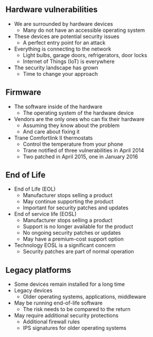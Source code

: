 ## Hardware vulnerabilities
- We are surrounded by hardware devices
	- Many do not have an accessible operating system
- These devices are potential security issues
	- A perfect entry point for an attack
- Everything is connecting to the network
	- Light bulbs, garage doors, refrigerators, door locks
	- Internet of Things (IoT) is everywhere
- The security landscape has grown
	- Time to change your approach
## Firmware
- The software inside of the hardware
	- The operating system of the hardware device
- Vendors are the only ones who can fix their hardware
	- Assuming they know about the problem
	- And care about fixing it
- Trane Comfortlink II thermostats
	- Control the temperature from your phone
	- Trane notified of three vulnerabilities in April 2014
	- Two patched in April 2015, one in January 2016
## End of Life
- End of Life (EOL)
	- Manufacturer stops selling a product
	- May continue supporting the product
	- Important for security patches and updates
- End of service life (EOSL)
	- Manufacturer stops selling a product
	- Support is no longer available for the product
	- No ongoing security patches or updates
	- May have a premium-cost support option
- Technology EOSL is a significant concern
	- Security patches are part of normal operation
## Legacy platforms
- Some devices remain installed for a long time
- Legacy devices
	- Older operating systems, applications, middleware
- May be running end-of-life software
	- The risk needs to be compared to the return
- May require additional security protections
	- Additional firewall rules
	- IPS signatures for older operating systems
